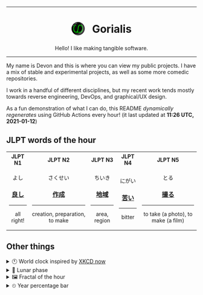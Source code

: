 ***

<h1 align="center">
<sub>
    <img src="readme/resources/avatar.png" height="36">
</sub>
&nbsp;
Gorialis
</h1>
<p align="center">
Hello! I like making tangible software.
</p>

***

My name is Devon and this is where you can view my public projects. I have a mix of stable and experimental projects, as well as some more comedic repositories.

I work in a handful of different disciplines, but my recent work tends mostly towards reverse engineering, DevOps, and graphical/UX design.

As a fun demonstration of what I can do, this README *dynamically regenerates* using GitHub Actions every hour! (it last updated at **11:26 UTC, 2021-01-12**)

<h2>JLPT words of the hour</h2>
<table>
    <tr>
        <th>JLPT N1</th>
        <th>JLPT N2</th>
        <th>JLPT N3</th>
        <th>JLPT N4</th>
        <th>JLPT N5</th>
    </tr>
    <tr>
        <td>
            <p align="center">よし</p>
            <h3 align="center"><b><a href="https://jisho.org/search/%E8%89%AF%E3%81%97">良し</a></b></h3>
            <hr>
            <p align="center">all right!</p>
        </td>
        <td>
            <p align="center">さくせい</p>
            <h3 align="center"><b><a href="https://jisho.org/search/%E4%BD%9C%E6%88%90">作成</a></b></h3>
            <hr>
            <p align="center">creation,<wbr> preparation,<wbr> to make</p>
        </td>
        <td>
            <p align="center">ちいき</p>
            <h3 align="center"><b><a href="https://jisho.org/search/%E5%9C%B0%E5%9F%9F">地域</a></b></h3>
            <hr>
            <p align="center">area,<wbr> region</p>
        </td>
        <td>
            <p align="center">にがい</p>
            <h3 align="center"><b><a href="https://jisho.org/search/%E8%8B%A6%E3%81%84">苦い</a></b></h3>
            <hr>
            <p align="center">bitter</p>
        </td>
        <td>
            <p align="center">とる</p>
            <h3 align="center"><b><a href="https://jisho.org/search/%E6%92%AE%E3%82%8B">撮る</a></b></h3>
            <hr>
            <p align="center">to take (a photo),<wbr> to make (a film)</p>
        </td>
    </tr>
</table>

<h2>Other things</h2>
<details>
<summary>🕚  World clock inspired by <a href="https://xkcd.com/now">XKCD now</a></summary>

> <img src="generated/now.png" width="512">

</details>
<details>
<summary>🌙 Lunar phase</summary>

The moon is approximately 99.56% through its phase ().

</details>
<details>
<summary>&#x1f5bc; Fractal of the hour</summary>

> <img src="generated/fractal.png" width="512">

</details>
<details>
<summary>&#x23f2; Year percentage bar</summary>
<pre><code>2021 [▁▁▁▁▁▁▁▁▁▁▁▁▁▁▁▁▁▁▁▁] 3.14%</code></pre>
</details>
